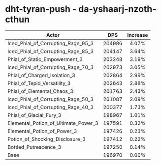 # dht-tyran-push - da-yshaarj-nzoth-cthun
| Actor | DPS | Increase |
|---|:---:|:---:|
|Iced_Phial_of_Corrupting_Rage_95_3|204986|4.07%|
|Iced_Phial_of_Corrupting_Rage_85_3|204147|3.64%|
|Phial_of_Static_Empowerment_3|203248|3.19%|
|Iced_Phial_of_Corrupting_Rage_70_3|202973|3.05%|
|Phial_of_Charged_Isolation_3|202864|2.99%|
|Phial_of_Tepid_Versatility_3|202643|2.88%|
|Phial_of_Elemental_Chaos_3|201763|2.43%|
|Iced_Phial_of_Corrupting_Rage_50_3|201087|2.09%|
|Iced_Phial_of_Corrupting_Rage_40_3|200377|1.73%|
|Phial_of_Glacial_Fury_3|198967|1.01%|
|Elemental_Potion_of_Ultimate_Power_3|197591|0.32%|
|Elemental_Potion_of_Power_3|197426|0.23%|
|Potion_of_Shocking_Disclosure_3|197412|0.22%|
|Bottled_Putrescence_3|197250|0.14%|
|Base|196970|0.00%|
